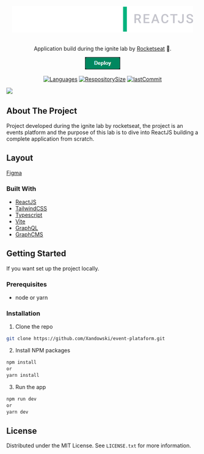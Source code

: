 <div align="center">
    <div>
        <img src="src/assets/logo.svg" alt="Logo">
    </div>
    <br/>
    <p align="center">Application build during the ignite lab by <a href="https://rocketseat.com.br">Rocketseat</a> 🚀.</p>

[![button](/src/assets/deploy-button.png)](https://vercel.com/)

[![Languages](https://img.shields.io/github/languages/count/xandowski/event-plataform?color=00875f)]()
[![RespositorySize](https://img.shields.io/github/repo-size/xandowski/event-plataform?color=00875f)]()
[![lastCommit](https://img.shields.io/github/last-commit/xandowski/event-plataform?color=00875f)]()

</div>

![](/src/assets/capa.svg)

## About The Project

Project developed during the ignite lab by rocketseat, the project is an events platform and the purpose of this lab is to dive into ReactJS building a complete application from scratch.

## Layout

[Figma](https://www.figma.com/community/file/1120711251998877938)

### Built With

- [ReactJS](https://reactjs.org/)
- [TailwindCSS](https://tailwindcss.com/docs/installation)
- [Typescript](https://www.typescriptlang.org/)
- [Vite](https://vitejs.dev/)
- [GraphQL](https://graphql.org/)
- [GraphCMS](https://graphcms.com/)

## Getting Started

If you want set up the project locally.

### Prerequisites

- node or yarn

### Installation

1. Clone the repo

```sh
git clone https://github.com/Xandowski/event-plataform.git
```

2. Install NPM packages

```sh
npm install
or
yarn install
```

3. Run the app

```sh
npm run dev
or
yarn dev
```

## License

Distributed under the MIT License. See `LICENSE.txt` for more information.
